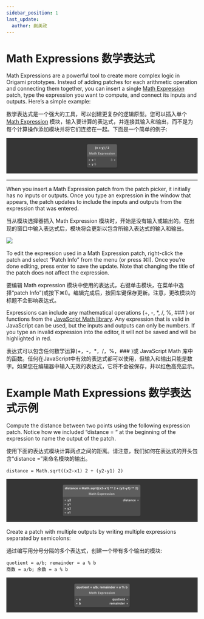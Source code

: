 ```yaml
---
sidebar_position: 1
last_update:
  author: 蒯美政
---
```


# Math Expressions 数学表达式

Math Expressions are a powerful tool to create more complex logic in Origami prototypes. Instead of adding patches for each arithmetic operation and connecting them together, you can insert a single [Math Expression](./../Math/Math%20Expression.md)  patch, type the expression you want to compute, and connect its inputs and outputs. Here’s a simple example:

数学表达式是一个强大的工具，可以创建更复杂的逻辑原型。您可以插入单个 [Math Expression](./../Math/Math%20Expression.md) 模块，输入要计算的表达式，并连接其输入和输出，而不是为每个计算操作添加模块并将它们连接在一起。下面是一个简单的例子:

![Image](./../../../static/img/docs/Concepts/math-expressions-1.png)

------

When you insert a Math Expression patch from the patch picker, it initially has no inputs or outputs. Once you type an expression in the window that appears, the patch updates to include the inputs and outputs from the expression that was entered.

当从模块选择器插入 Math Expression 模块时，开始是没有输入或输出的。在出现的窗口中输入表达式后，模块将会更新以包含所输入表达式的输入和输出。

![](https://origami.design/public/images/docs/mathExpression-editor.png)

To edit the expression used in a Math Expression patch, right-click the patch and select “Patch Info” from the menu (or press ⌘I). Once you’re done editing, press enter to save the update. Note that changing the title of the patch does not affect the expression.

要编辑 Math expression 模块中使用的表达式，右键单击模块，在菜单中选择“patch Info”(或按下⌘I)。编辑完成后，按回车键保存更新。注意，更改模块的标题不会影响表达式。

Expressions can include any mathematical operations (+, -, *, /, %, ### ) or functions from the [JavaScript Math library](https://developer.mozilla.org/en-US/docs/Web/JavaScript/Reference/Global_Objects/Math). Any expression that is valid in JavaScript can be used, but the inputs and outputs can only be numbers. If you type an invalid expression into the editor, it will not be saved and will be highlighted in red.

表达式可以包含任何数学运算(+，-，*，/，%，### )或 JavaScript Math 库中的函数。任何在JavaScript中有效的表达式都可以使用，但输入和输出只能是数字。如果您在编辑器中输入无效的表达式，它将不会被保存，并以红色高亮显示。

# Example Math Expressions 数学表达式示例

Compute the distance between two points using the following expression patch. Notice how we included “distance = “ at the beginning of the expression to name the output of the patch.

使用下面的表达式模块计算两点之间的距离。请注意，我们如何在表达式的开头包含“distance =”来命名模块的输出。

```
distance = Math.sqrt((x2-x1) 2 + (y2-y1) 2)
```

![Image](./../../../static/img/docs/Concepts/math-expressions-3.png)

Create a patch with multiple outputs by writing multiple expressions separated by semicolons:

通过编写用分号分隔的多个表达式，创建一个带有多个输出的模块:

```
quotient = a/b; remainder = a % b
商数 = a/b; 余数 = a % b
```

![Image](./../../../static/img/docs/Concepts/math-expressions-4.png)
